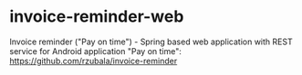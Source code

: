 # invoice-reminder-web
Invoice reminder ("Pay on time") - Spring based web application with REST service for Android application "Pay on time": https://github.com/rzubala/invoice-reminder
